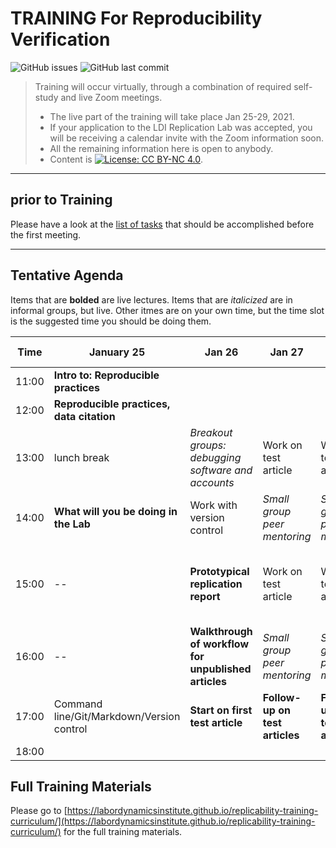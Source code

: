 TRAINING For Reproducibility Verification
=========================================


![GitHub issues](https://img.shields.io/github/issues-raw/labordynamicsinstitute/replicability-training.svg?style=flat) ![GitHub last commit](https://img.shields.io/github/last-commit/labordynamicsinstitute/replicability-training.svg?style=flat)

> Training will occur virtually, through a combination of required self-study and live Zoom meetings. 
> - The live part of the training will take place Jan 25-29, 2021.
> - If your application to the LDI Replication Lab was accepted,  you will be receiving a calendar invite with the Zoom information soon. 
> - All the remaining information here is open to anybody. 
> - Content is [![License: CC BY-NC 4.0](https://licensebuttons.net/l/by-nc/4.0/80x15.png)](https://creativecommons.org/licenses/by-nc/4.0/).

---

prior to Training
------

Please have a look at the [list of tasks](https://labordynamicsinstitute.github.io/replicability-training-curriculum/pre-training.html) that should be accomplished before the first meeting. 

---

Tentative Agenda
----------------

Items that are **bolded** are live lectures. Items that are *italicized* are in informal groups, but live. Other itmes are on your own time, but the time slot is the suggested time you should be doing them. 



| Time  |  January 25                                | Jan 26                                                 | Jan 27                        | Jan 28                       | Jan 29                            |
|-------|--------------------------------------------|--------------------------------------------------------|-------------------------------|------------------------------|-----------------------------------|
| 11:00 |  **Intro to: Reproducible practices**      |                                                        |                               |                              |                                   |
| 12:00 |  **Reproducible practices, data citation** |                                                        |                               |                              |                                   |
| 13:00 |  lunch break                               | *Breakout groups: debugging software and accounts*     | Work on test article          |Work on test article          | Work on test article 3            |
| 14:00 |  **What will you be doing in the Lab**     | Work with version control                              | *Small group peer mentoring*  |*Small group peer mentoring*  | Work on test article 3            |
| 15:00 |  --                                        | **Prototypical replication report**                    | Work on test article          |Work on test article          | **Wrap-up of first week, next steps** |
| 16:00 |  --                                        | **Walkthrough of workflow for unpublished articles**   | *Small group peer mentoring*  |*Small group peer mentoring*  |                                   |
| 17:00 |  Command line/Git/Markdown/Version control | **Start on first test article**                        | **Follow-up on test articles**|**Follow-up on test articles**|                                   |
| 18:00 |                                            |                                                        |                               |                              |                                   |

Full Training Materials
----------------------

Please go to [https://labordynamicsinstitute.github.io/replicability-training-curriculum/](https://labordynamicsinstitute.github.io/replicability-training-curriculum/) for the full training materials.